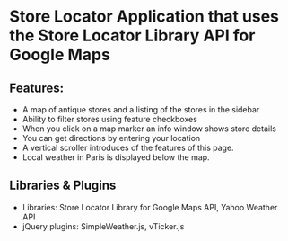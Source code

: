 Store Locator Application that uses the Store Locator Library API for Google Maps
==============

## Features:

* A map of antique stores and a listing of the stores in the sidebar
* Ability to filter stores using feature checkboxes
* When you click on a map marker an info window shows store details
* You can get directions by entering your location
* A vertical scroller introduces of the features of this page.
* Local weather in Paris is displayed below the map.


## Libraries & Plugins
* Libraries: Store Locator Library for Google Maps API, Yahoo Weather API
* jQuery plugins: SimpleWeather.js, vTicker.js
